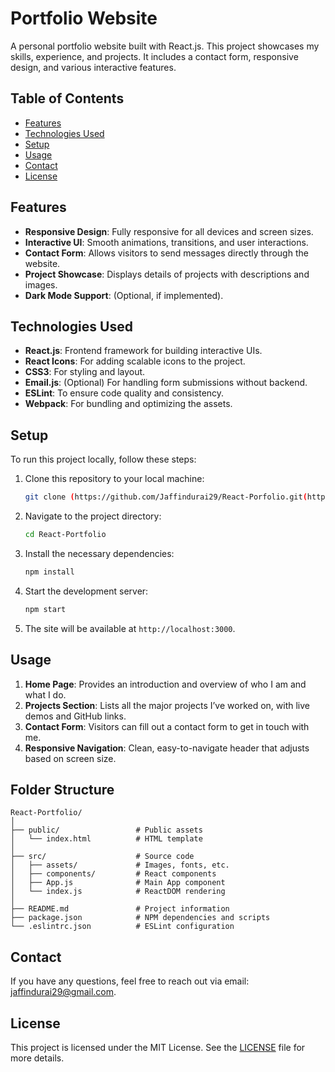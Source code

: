 # Portfolio Website

A personal portfolio website built with React.js. This project showcases my skills, experience, and projects. It includes a contact form, responsive design, and various interactive features.

## Table of Contents

- [Features](#features)
- [Technologies Used](#technologies-used)
- [Setup](#setup)
- [Usage](#usage)
- [Contact](#contact)
- [License](#license)


## Features

- **Responsive Design**: Fully responsive for all devices and screen sizes.
- **Interactive UI**: Smooth animations, transitions, and user interactions.
- **Contact Form**: Allows visitors to send messages directly through the website.
- **Project Showcase**: Displays details of projects with descriptions and images.
- **Dark Mode Support**: (Optional, if implemented).

## Technologies Used

- **React.js**: Frontend framework for building interactive UIs.
- **React Icons**: For adding scalable icons to the project.
- **CSS3**: For styling and layout.
- **Email.js**: (Optional) For handling form submissions without backend.
- **ESLint**: To ensure code quality and consistency.
- **Webpack**: For bundling and optimizing the assets.

## Setup

To run this project locally, follow these steps:

1. Clone this repository to your local machine:
   ```bash
   git clone (https://github.com/Jaffindurai29/React-Porfolio.git(https://github.com/Jaffindurai29/React-Porfolio/)
   ```
   
2. Navigate to the project directory:
   ```bash
   cd React-Portfolio
   ```

3. Install the necessary dependencies:
   ```bash
   npm install
   ```

4. Start the development server:
   ```bash
   npm start
   ```

5. The site will be available at `http://localhost:3000`.

## Usage

1. **Home Page**: Provides an introduction and overview of who I am and what I do.
2. **Projects Section**: Lists all the major projects I’ve worked on, with live demos and GitHub links.
3. **Contact Form**: Visitors can fill out a contact form to get in touch with me.
4. **Responsive Navigation**: Clean, easy-to-navigate header that adjusts based on screen size.

## Folder Structure

```
React-Portfolio/
│
├── public/                 # Public assets
│   └── index.html          # HTML template
│
├── src/                    # Source code
│   ├── assets/             # Images, fonts, etc.
│   ├── components/         # React components
│   ├── App.js              # Main App component
│   └── index.js            # ReactDOM rendering
│
├── README.md               # Project information
├── package.json            # NPM dependencies and scripts
└── .eslintrc.json          # ESLint configuration
```

## Contact

If you have any questions, feel free to reach out via email: [jaffindurai29@gmail.com](mailto:jaffindurai29@gmail.com).

## License

This project is licensed under the MIT License. See the [LICENSE](./LICENSE) file for more details.
